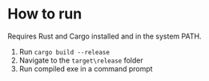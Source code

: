 # How to run

Requires Rust and Cargo installed and in the system PATH.

1. Run ```cargo build --release```
2. Navigate to the ```target\release``` folder
2. Run compiled exe in a command prompt 
